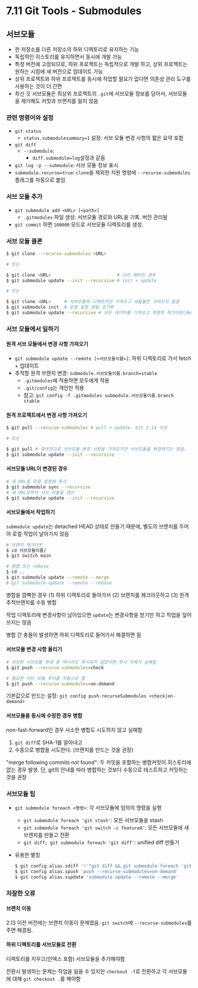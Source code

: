 # 7.11 Git Tools - Submodules

## 서브모듈

- 한 저장소를 다른 저장소의 하위 디렉토리로 유지하는 기능
- 독립적인 히스토리를 유지하면서 동시에 개발 가능
- 특정 버전에 고정되므로, 하위 프로젝트는 독립적으로 개발 하고, 상위 프로젝트는 원하는 시점에 새 버전으로 업데이트 가능
- 상위 프로젝트와 하위 프로젝트를 동시에 작업할 필요가 없다면 의존성 관리 도구를 사용하는 것이 더 간편
- 최신 깃 서브모듈은 최상위 프로젝트의 `.git`에 서브모듈 정보를 담아서, 서브모듈을 제거해도 커밋과 브랜치를 잃지 않음

### 관련 명령어와 설정

- `git status`
  - `status.submodulesummary=1` 설정: 서브 모듈 변경 사항의 짧은 요약 포함
- `git diff`
  - `--submodule`:
    - `diff.submodule=log`설정과 같음
- `git log -p --submodule`: 서브 모듈 정보 표시
- `submodule.recurse=true`: `clone`을 제외한 지원 명령에 `--recurse-submodules` 플래그를 자동으로 붙임

### 서브 모듈 추가

- `git submodule add <URL> [<path>]`
  - `.gitmodules` 파일 생성: 서브모듈 경로와 URL을 기록. 버전 관리됨
- `git commit` 하면 `160000` 모드로 서브모듈 디렉토리를 생성.

### 서브 모듈 클론

```bash
$ git clone --recurse-submodules <URL>

# 또는

$ git clone <URL>                         # 이미 해버린 경우
$ git submodule update --init --recursive # init + update

# 또는

$ git clone <URL>     # 서브모듈의 디렉토리만 가져오고 내용물은 가져오지 않음
$ git submodule init  # 로컬 설정 파일 초기화
$ git submodule update --recursive # 모든 데이터를 가져오고 적절히 체크아웃(detached HEAD)
```

### 서브 모듈에서 일하기

#### 원격 서브 모듈에서 변경 사항 가져오기

- `git submodule update --remote [<서브모듈이름>]`: 하위 디렉토리로 가서 fetch + 업데이트
- 추적할 원격 브랜치 변경: `submodule.서브모듈이름.branch=stable`
  - `.gitmodules`에 적용하면 모두에게 적용
  - `.git/config`는 개인만 적용
  - 참고: `git config -f .gitmodules submodule.서브모듈이름.branch stable`

#### 원격 프로젝트에서 변경 사항 가져오기

```bash
$ git pull --recurse-submodules # pull + update. Git 2.14 이상

# 또는

$ git pull # 재귀적으로 서브모듈 변경 사항을 가져오지만 서브모듈을 변경하지는 않음.
$ git submodule update --init --recursive
```

#### 서브모듈 URL이 변경된 경우

```bash
# 새 URL을 로컬 설정에 복사
$ git submodule sync --recursive
# 새 URL로부터 서브 모듈을 갱신
$ git submodule update --init --recursive
```

#### 서브모듈에서 작업하기

`submodule update`는 detached HEAD 상태로 만들기 때문에, 별도의 브랜치를 두어야 로컬 작업이 날아가지 않음

```bash
# 브랜치 체크아웃
$ cd 서브모듈이름/
$ git switch main

# 병합 또는 rebase
$ cd ..
$ git submodule update --remote --merge
# git submodule update --remote --rebase
```

병합을 깜빡한 경우 (1) 하위 디렉토리로 돌아가서 (2) 브랜치를 체크아웃하고 (3) 원격추적브랜치를 수동 병합

작업 디렉토리에 변경사항이 남아있으면 `update`는 변경사항을 받기만 하고 작업을 덮어쓰지는 않음

병합 간 충돌이 발생하면 하위 디렉토리로 들어가서 해결하면 됨

#### 서브모듈 변경 사항 올리기

```bash
# 커밋된 서브모듈 변경 중 하나라도 푸시되지 않았다면 푸시 자체가 실패됨
$ git push --recurse-submodules=check

# 필요한 서브 모듈 푸시를 자동으로 함
$ git push --recurse-submodules=on-demand
```

기본값으로 만드는 설정: `git config push.recurseSubmodules <check|on-demand>`

#### 서브모듈을 동시에 수정한 경우 병합

non-fast-forward인 경우 사소한 병합도 시도하지 않고 실패함

1. `git diff`로 SHA-1를 알아내고
1. 수동으로 병합을 시도한다. (브랜치를 만드는 것을 권장)

"merge following commits not found": 두 커밋을 포함하는 병합커밋이 히스토리에 없는 경우 발생. 단, git의 안내를 따라 병합하는 것보다 수동으로 테스트하고 커밋하는 것을 권장

### 서브모듈 팁

- `git submodule foreach <명령>`: 각 서브모듈에 임의의 명령을 실행
  - `git submodule foreach 'git stash'`: 모든 서브모듈을 stash
  - `git submodule foreach 'git switch -c featureA'`: 모든 서브모듈에 새 브랜치를 만들고 전환
  - `git diff; git submodule foreach 'git diff'`: unified diff 만들기
- 유용한 별칭

  ```bash
  $ git config alias.sdiff '!'"git diff && git submodule foreach 'git diff'"
  $ git config alias.spush 'push --recurse-submodules=on-demand'
  $ git config alias.supdate 'submodule update --remote --merge'
  ```

### 자잘한 오류

#### 브랜치 이동

2.13 이전 버전에는 브랜치 이동이 문제였음. `git switch`에 `--recurse-submodules`를 주면 해결됨.

#### 하위 디렉토리를 서브모듈로 전환

디렉토리를 지우고(인덱스 포함) 서브모듈을 추가해야함

전환시 발생하는 문제는 작업을 잃을 수 있지만 `checkout -f`로 전환하고 각 서브모듈에 대해 `git checkout .`를 해야함
